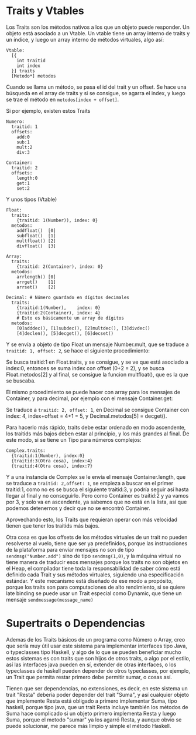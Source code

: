 # Traits y Vtables

Los Traits son los métodos nativos a los que un objeto puede responder.
Un objeto está asociado a un Vtable. Un vtable tiene un array interno de
traits y un índice, y luego un array interno de métodos virtuales, algo así:

    Vtable:
      [{
        int traitid
        int index
      }] traits
      [Metodo*] metodos

Cuando se llama un método, se pasa el id del trait y un offset. Se hace una
búsqueda en el array de traits y si se consigue, se agarra el index, y luego
se trae el método en `metodos[index + offset]`.

Si por ejemplo, existen estos Traits
    
    Numero:
      traitid: 1
      offsets:
        add:0
        sub:1
        mult:2
        div:3

    Container:
      traitid: 2
      offsets:
        length:0
        get:1
        set:2

Y unos tipos (Vtable)

    Float:
      traits:
        {traitid: 1(Number)), index: 0}
      metodos:
        addfloat()  [0]
        subfloat()  [1]
        multfloat() [2]
        divfloat()  [3]

    Array:
      traits:
        {traitid: 2(Container), index: 0}
      metodos:
        arrlength() [0]
        arrget()    [1]
        arrset()    [2]

    Decimal: # Número guardado en dígitos decimales
      traits:
        {traitid:1(Number),    index: 0}
        {traitid:2(Container), index: 4}
        # Esto es básicamente un array de dígitos
      metodos:
        [0]adddec(), [1]subdec(), [2]multdec(), [3]divdec()
        [4]declen(), [5]decget(), [6]decset()

Y se envía a objeto de tipo Float un mensaje Number.mult, que se traduce a
`traitid: 1, offset: 2`, se hace el siguiente procedimiento:

Se busca traitid:1 en Float.traits, y se consigue, y se ve que está asociado
a index:0, entonces se suma index con offset (0+2 = 2), y se busca
Float.metodos[2] y al final, se consigue la funcion multfloat(), que es
la que se buscaba.

El mismo procedimiento se puede hacer con array para los mensajes de Container,
y para decimal, por ejemplo con el mensaje Container.get:

Se traduce a `traitid: 2, offset: 1`, en Decimal se consigue Container con
index: 4, index+offset = 4+1 = 5, y Decimal.metodos[5] = decget().

Para hacerlo más rápido, traits debe estar ordenado en modo ascendente, los
traitids más bajos deben estar al principio, y los más grandes al final. De
este modo, si se tiene un Tipo para números complejos:

    Complex.traits:
      {traitid:1(Number), index:0}
      {traitid:3(Otra cosa), index:4}
      {traitid:4(Otra cosa), index:7}

Y a una instancia de Complex se le envía el mensaje Container.length, que se
traduce a `traitid: 2,offset: 1`, se empieza a buscar en el primer traitid:1,
como no es se busca el siguiente traitid:3, y podría seguir así hasta llegar
al final y no conseguirlo. Pero como Container es traitid:2 y ya vamos por 3,
y solo va en ascendente, ya sabemos que no está en la lista, así que podemos
detenernos y decir que no se encontró Container.

Aprovechando esto, los Traits que requieran operar con más velocidad tienen
que tener los traitids más bajos.

Otra cosa es que los offsets de los métodos virtuales de un trait no pueden
resolverse al vuelo, tiene que ser ya predefinidos, porque las instrucciones
de la plataforma para enviar mensajes no son de tipo `sendmsg("Number.add")`
sino de tipo `sendmsg(1,0)`, y la máquina virtual no tiene manera de traducir
esos mensajes porque los traits no son objetos en el Heap, el compilador
tiene toda la responsabilidad de saber cómo está definido cada Trait y sus
métodos virtuales, siguiendo una especificación estándar. Y este mecanismo
está diseñado de ese modo a propósito, porque los traits son para computaciones
de alto rendimiento, si se quiere late binding se puede usar un Trait especial
como Dynamic, que tiene un mensaje `sendmessage(message_name)`

# Supertraits o Dependencias

Ademas de los Traits básicos de un programa como Número o Array, creo que
sería muy útil usar este sistema para implementar interfaces tipo Java, o
typeclasses tipo Haskell, y algo de lo que se pueden beneficiar mucho estos
sistemas es con traits que son hijos de otros traits, o algo por el estilo,
así las interfaces java pueden en sí, extender de otras interfaces, o los
typeclasses de haskell pueden depender de otros typeclasses, por ejemplo,
un Trait que permita restar primero debe permitir sumar, o cosas así.

Tienen que ser dependencias, no extensiones, es decir, en este sistema un
trait "Resta" debería poder depender del trait "Suma", y así cualquier
objeto que implemente Resta está obligado a primero implementar Suma,
tipo haskell, porque tipo java, que un trait Resta incluye también los
métodos de Suma hace complicado si un objeto primero implementa Resta
y luego Suma, porque el metodo "sumar" ya los agarró Resta, y aunque obvio
se puede solucionar, me parece más limpio y simple el método Haskell.

